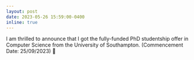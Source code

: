 ```yaml
---
layout: post
date: 2023-05-26 15:59:00-0400
inline: true
---
```


I am thrilled to announce that I got the fully-funded PhD studentship offer in Computer Science from the University of Southampton. (Commencement Date: 25/09/2023) :beers:
